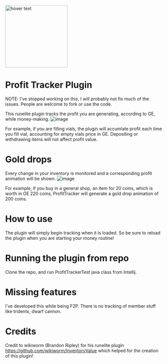  <img src="https://oldschool.runescape.wiki/images/thumb/3/36/Coins_10000_detail.png/1024px-Coins_10000_detail.png?e07e3" width="200" title="hover text">
 
 
# Profit Tracker Plugin
NOTE: I've stopped working on this, I will probably not fix much of the issues. People are welcome to fork or use the code.


This runelite plugin tracks the profit you are generating, according to GE, while money-making.
![image](https://user-images.githubusercontent.com/8212109/94357201-5d4c1780-009f-11eb-9c73-17c279edd613.png)

For example, if you are filling vials, the plugin will accumlate profit each time you fill vial, accounting for empty vials price in GE.
Depositing or withdrawing items will not affect profit value.


# Gold drops
Every change in your inventory is monitored and a corresponding profit animation will be shown.
![image](https://user-images.githubusercontent.com/8212109/94357070-393c0680-009e-11eb-96a1-8fa7469ee6e1.png)

For example, if you buy in a general shop, an item for 20 coins, which is worth in GE 220 coins,
ProfitTracker will generate a gold drop animation of 200 coins.

# How to use
The plugin will simply begin tracking when it is loaded. So be sure to reload the plugin when you are starting your money routine!

# Running the plugin from repo
Clone the repo, and run ProfitTrackerTest java class from Intellij.

# Missing features
I've developed this while being F2P. 
There is no tracking of member stuff like tridents, dwarf cannon.

# Credits
Credit to wikiworm (Brandon Ripley) for his runelite plugin
https://github.com/wikiworm/InventoryValue
which helped for the creation of this plugin!

